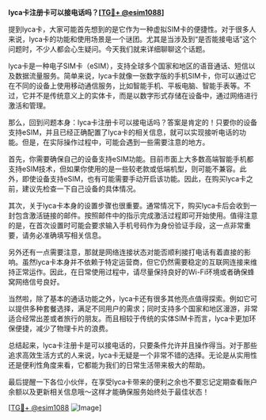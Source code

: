 **lyca卡注册卡可以接电话吗？[[TG💪+ @esim1088](https://t.me/s/esim1088)]**

提到lyca卡，大家可能首先想到的是它作为一种虚拟SIM卡的便捷性。对于很多人来说，lyca卡的功能和使用场景是一个谜团。尤其是当涉及到“是否能接电话”这个问题时，不少人都会心生疑问。今天我们就来详细聊聊这个话题。

lyca卡是一种电子SIM卡（eSIM），支持全球多个国家和地区的语音通话、短信以及数据流量服务。简单来说，lyca卡就像一张数字版的手机SIM卡，你可以通过它在不同的设备上使用移动通信服务，比如智能手机、平板电脑、智能手表等。不过，它并不是传统意义上的实体卡，而是以数字形式存储在设备中，通过网络进行激活和管理。

那么，回到问题本身：lyca卡注册卡可以接电话吗？答案是肯定的！只要你的设备支持eSIM，并且已经正确配置了lyca卡的相关信息，就可以实现接听电话的功能。但是，在实际操作过程中，可能会遇到一些需要注意的地方。

首先，你需要确保自己的设备支持eSIM功能。目前市面上大多数高端智能手机都支持eSIM技术，但如果你使用的是一些较老款或低端机型，则可能不兼容。此外，即使设备支持eSIM，也有可能需要手动开启该功能。因此，在购买lyca卡之前，建议先检查一下自己设备的具体情况。

其次，关于lyca卡本身的设置步骤也很重要。通常情况下，购买lyca卡后会收到一封包含激活链接的邮件。按照邮件中的指示完成激活过程即可开始使用。值得注意的是，在首次设置时可能会要求输入手机号码作为身份验证手段，这一点非常重要，请务必准确填写相关信息。

另外还有一点需要注意，那就是网络连接状态对能否顺利接打电话有着直接的影响。虽然lyca卡本身并不依赖于特定运营商，但它仍然需要稳定的互联网连接来维持正常运作。因此，在日常使用过程中，请尽量保持良好的Wi-Fi环境或者确保蜂窝网络信号良好。

当然啦，除了基本的通话功能之外，lyca卡还有很多其他亮点值得探索。例如它可以提供多种套餐选择，满足不同用户的需求；同时支持多个国家和地区漫游，非常适合经常出差或者旅行的朋友。而且相较于传统的实体SIM卡而言，lyca卡更加环保便捷，减少了物理卡片的浪费。

总结起来，lyca卡注册卡是可以接电话的，只要条件允许并且操作得当。对于那些追求高效生活方式的人来说，lyca卡无疑是一个非常不错的选择。无论是从实用性还是便利性角度来看，它都能为我们的日常生活带来极大的帮助。

最后提醒一下各位小伙伴，在享受lyca卡带来的便利之余也不要忘记定期查看账户余额以及更新相关信息哦～这样才能确保服务始终处于最佳状态！

[[TG💪+ @esim1088](https://t.me/s/esim1088) ![Image](https://i.postimg.cc/4NQfJmqS/Snipaste-2025-05-13-00-14-12.png)]